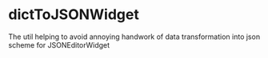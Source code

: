 # dictToJSONWidget
The util helping to avoid annoying handwork of data transformation into json scheme for JSONEditorWidget
